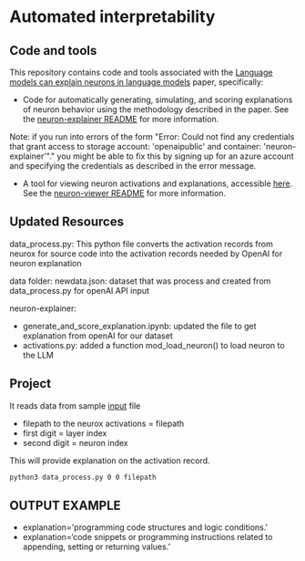 # Automated interpretability

## Code and tools

This repository contains code and tools associated with the [Language models can explain neurons in
language models](https://openaipublic.blob.core.windows.net/neuron-explainer/paper/index.html) paper, specifically:

* Code for automatically generating, simulating, and scoring explanations of neuron behavior using
the methodology described in the paper. See the
[neuron-explainer README](neuron-explainer/README.md) for more information.

Note: if you run into errors of the form "Error: Could not find any credentials that grant access to storage account: 'openaipublic' and container: 'neuron-explainer'"." you might be able to fix this by signing up for an azure account and specifying the credentials as described in the error message. 

* A tool for viewing neuron activations and explanations, accessible
[here](https://openaipublic.blob.core.windows.net/neuron-explainer/neuron-viewer/index.html). See
the [neuron-viewer README](neuron-viewer/README.md) for more information.

## Updated Resources

data_process.py: This python file converts the activation records from neurox for source code into the activation records needed by OpenAI for neuron explanation

data folder:
    newdata.json: dataset that was process and created from data_process.py for openAI API input

neuron-explainer:
- generate_and_score_explanation.ipynb: updated the file to get explanation from openAI for our dataset
- activations.py: added a function mod_load_neuron() to load neuron to the LLM

## Project
It reads data from sample [input](/automated-interpretability-ISU/data/newdata.json) file
- filepath to the neurox activations = filepath
- first digit = layer index
- second digit = neuron index 

This will provide explanation on the activation record.
```bash
python3 data_process.py 0 0 filepath
```

## OUTPUT EXAMPLE
- explanation='programming code structures and logic conditions.'
- explanation=‘code snippets or programming instructions related to appending, setting or returning values.’


